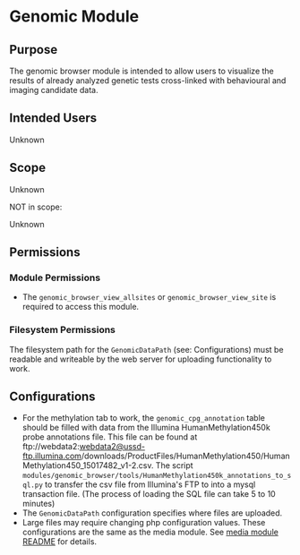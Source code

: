 # Genomic Module

## Purpose

The genomic browser module is intended to allow users to visualize the
results of already analyzed genetic tests cross-linked with behavioural
and imaging candidate data.

## Intended Users

Unknown

## Scope

Unknown

NOT in scope:

Unknown

## Permissions

### Module Permissions

- The `genomic_browser_view_allsites` or `genomic_browser_view_site` is required to access this module.

### Filesystem Permissions

The filesystem path for the `GenomicDataPath` (see: Configurations) must be readable and writeable by the web server for
uploading functionality to work.

## Configurations

- For the methylation tab to work, the `genomic_cpg_annotation` table should be filled with data from the Illumina HumanMethylation450k probe annotations file. This file can be found at ftp://webdata2:webdata2@ussd-ftp.illumina.com/downloads/ProductFiles/HumanMethylation450/HumanMethylation450_15017482_v1-2.csv. The script `modules/genomic_browser/tools/HumanMethylation450k_annotations_to_sql.py` to transfer the csv file from Illumina's FTP to into a mysql transaction file. (The process of loading the SQL file can take 5 to 10 minutes)
- The `GenomicDataPath` configuration specifies where files are uploaded.
- Large files may require changing php configuration values. These configurations are the same as the media module. See [media module README](../media/README.md) for details.

